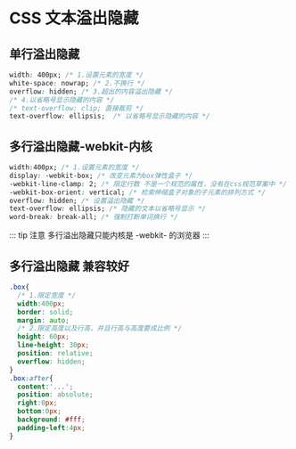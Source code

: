 # CSS 文本溢出隐藏

## 单行溢出隐藏

```css
width: 400px; /* 1.设置元素的宽度 */
white-space: nowrap; /* 2.不换行 */
overflow: hidden; /* 3.超出的内容溢出隐藏 */
/* 4.以省略号显示隐藏的内容 */
/* text-overflow: clip; 直接裁剪 */
text-overflow: ellipsis;  /* 以省略号显示隐藏的内容 */
```

## 多行溢出隐藏-webkit-内核

```css
width:400px; /* 1.设置元素的宽度 */
display: -webkit-box; /* 改变元素为box弹性盒子 */
-webkit-line-clamp: 2; /* 限定行数 不是一个规范的属性，没有在css规范草案中 */
-webkit-box-orient: vertical; /* 检索伸缩盒子对象的子元素的排列方式 */
overflow: hidden; /* 设置溢出隐藏 */
text-overflow: ellipsis; /* 隐藏的文本以省略号显示 */
word-break: break-all; /* 强制打断单词换行 */
```

::: tip 注意
  多行溢出隐藏只能内核是 -webkit- 的浏览器
:::

## 多行溢出隐藏 兼容较好

```css
.box{
  /* 1.限定宽度 */
  width:400px;
  border: solid;
  margin: auto;
  /* 2.限定高度以及行高，并且行高与高度要成比例 */
  height: 60px;
  line-height: 30px;
  position: relative;
  overflow: hidden;
}
.box:after{
  content:'...';
  position: absolute;
  right:0px;
  bottom:0px;
  background: #fff;
  padding-left:4px;
}
```

## 